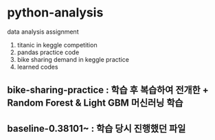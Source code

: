 # python-analysis
data analysis assignment
1. titanic in keggle competition
2. pandas practice code
3. bike sharing demand in keggle practice
4. learned codes


## bike-sharing-practice : 학습 후 복습하여 전개한 + Random Forest & Light GBM 머신러닝 학습
## baseline-0.38101~ : 학습 당시 진행했던 파일
